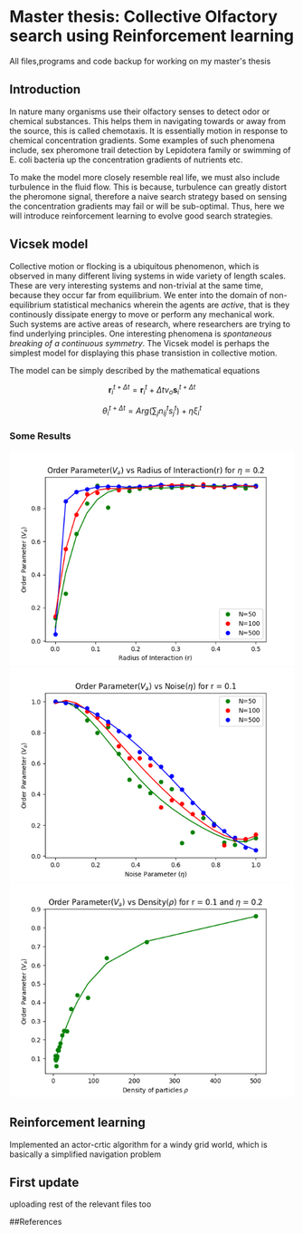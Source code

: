 # Master thesis: Collective Olfactory search using Reinforcement learning
All files,programs and code backup for working on my master's thesis

## Introduction
In nature many organisms use their olfactory senses to detect odor or chemical substances. This helps them in navigating towards or away from the source, this is called chemotaxis. It is essentially motion in response to chemical concentration gradients. Some examples of such phenomena include, sex pheromone trail detection by Lepidotera family or swimming of E. coli bacteria up the concentration gradients of nutrients etc.

To make the model more closely resemble real life, we must also include turbulence in the fluid flow. This is because, turbulence can greatly distort the pheromone signal, therefore a naive search strategy based on sensing the concentration gradients may fail or will be sub-optimal. Thus, here we will introduce reinforcement learning to evolve good search strategies.


## Vicsek model 
Collective motion or flocking is a ubiquitous phenomenon, which is observed in many different living systems in wide variety of length scales. These are very interesting systems and non-trivial at the same time, because they occur far from equilibrium. We enter into the domain of non-equilibrium statistical mechanics wherein the agents are _active_, that is they continously dissipate energy to move or perform any mechanical work. Such systems are active areas of research, where researchers are trying to find underlying principles. One interesting phenomena is _spontaneous breaking of a continuous symmetry_. The Vicsek model is perhaps the simplest model for displaying this phase transistion in collective motion.

The model can be simply described by the mathematical equations

$$ \textbf{r}_i^{t + \Delta t} = \textbf{r}_i^{t} + \Delta tv_o \textbf{s}_i^{t+\Delta t}$$

$$ \theta_{i}^{t + \Delta t} = Arg (\sum_{j} n_{ij}^{t} s^t_j) + \eta \xi_i^t$$

### Some Results
<p align = "center">
  <img src="https://github.com/redboxup/masters_thesis/blob/main/vicsek_model/order_parameter_vs_radius_interaction.png" />
  <img src="https://github.com/redboxup/masters_thesis/blob/main/vicsek_model/order_parameter_vs_noise.png" />
  <img src="https://github.com/redboxup/masters_thesis/blob/main/vicsek_model/order_parameter_vs_density.png" />
</p>





## Reinforcement learning
Implemented an actor-crtic algorithm for a windy grid world, which is basically a simplified navigation problem

## First update
uploading rest of the relevant files too


##References


